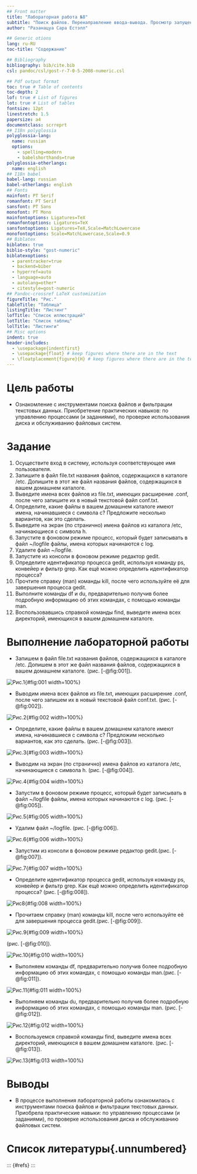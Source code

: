 ```yaml
---
## Front matter
title: "Лабораторная работа №8"
subtitle: "Поиск файлов. Перенаправление ввода-вывода. Просмотр запущенных процессов"
author: "Разанацуа Сара Естэлл"

## Generic otions
lang: ru-RU
toc-title: "Содержание"

## Bibliography
bibliography: bib/cite.bib
csl: pandoc/csl/gost-r-7-0-5-2008-numeric.csl

## Pdf output format
toc: true # Table of contents
toc-depth: 2
lof: true # List of figures
lot: true # List of tables
fontsize: 12pt
linestretch: 1.5
papersize: a4
documentclass: scrreprt
## I18n polyglossia
polyglossia-lang:
  name: russian
  options:
	- spelling=modern
	- babelshorthands=true
polyglossia-otherlangs:
  name: english
## I18n babel
babel-lang: russian
babel-otherlangs: english
## Fonts
mainfont: PT Serif
romanfont: PT Serif
sansfont: PT Sans
monofont: PT Mono
mainfontoptions: Ligatures=TeX
romanfontoptions: Ligatures=TeX
sansfontoptions: Ligatures=TeX,Scale=MatchLowercase
monofontoptions: Scale=MatchLowercase,Scale=0.9
## Biblatex
biblatex: true
biblio-style: "gost-numeric"
biblatexoptions:
  - parentracker=true
  - backend=biber
  - hyperref=auto
  - language=auto
  - autolang=other*
  - citestyle=gost-numeric
## Pandoc-crossref LaTeX customization
figureTitle: "Рис."
tableTitle: "Таблица"
listingTitle: "Листинг"
lofTitle: "Список иллюстраций"
lotTitle: "Список таблиц"
lolTitle: "Листинги"
## Misc options
indent: true
header-includes:
  - \usepackage{indentfirst}
  - \usepackage{float} # keep figures where there are in the text
  - \floatplacement{figure}{H} # keep figures where there are in the text
---
```


# Цель работы

- Ознакомление с инструментами поиска файлов и фильтрации текстовых данных. Приобретение практических навыков: по управлению процессами (и заданиями), по проверке использования диска и обслуживанию файловых систем.

# Задание

1. Осуществите вход в систему, используя соответствующее имя пользователя.
2. Запишите в файл file.txt названия файлов, содержащихся в каталоге /etc. Допишите в этот же файл названия файлов, содержащихся в вашем домашнем каталоге.
3. Выведите имена всех файлов из file.txt, имеющих расширение .conf, после чего запишите их в новый текстовой файл conf.txt.
4. Определите, какие файлы в вашем домашнем каталоге имеют имена, начинавшиеся с символа c? Предложите несколько вариантов, как это сделать.
5. Выведите на экран (по странично) имена файлов из каталога /etc, начинающиеся с символа h.
6. Запустите в фоновом режиме процесс, который будет записывать в файл ~/logfile файлы, имена которых начинаются с log.
7. Удалите файл ~/logfile.
8. Запустите из консоли в фоновом режиме редактор gedit.
9. Определите идентификатор процесса gedit, используя команду ps, конвейер и фильтр grep. Как ещё можно определить идентификатор процесса?
10. Прочтите справку (man) команды kill, после чего используйте её для завершения процесса gedit.
11. Выполните команды df и du, предварительно получив более подробную информацию об этих командах, с помощью команды man.
12. Воспользовавшись справкой команды find, выведите имена всех директорий, имеющихся в вашем домашнем каталоге.

# Выполнение лабораторной работы

- Запишем в файл file.txt названия файлов, содержащихся в каталоге /etc. Допишем  в этот же файл названия файлов, содержащихся в вашем домашнем каталоге. (рис. [-@fig:001]).

![Рис.1](image/1.jpg){#fig:001 width=100%}

- Выводим имена всех файлов из file.txt, имеющих расширение .conf, после чего запишем их в новый текстовой файл conf.txt. (рис. [-@fig:002]).

![Рис.2](image/2.jpg){#fig:002 width=100%}

- Определите, какие файлы в вашем домашнем каталоге имеют имена, начинавшиеся с символа c? Предложим несколько вариантов, как это сделать. (рис. [-@fig:003]).

![Рис.3](image/3.jpg){#fig:003 width=100%}

- Выводим на экран (по странично) имена файлов из каталога /etc, начинающиеся с символа h. (рис. [-@fig:004]).

![Рис.4](image/4.jpg){#fig:004 width=100%}

- Запустим в фоновом режиме процесс, который будет записывать в файл ~/logfile файлы, имена которых начинаются с log. (рис. [-@fig:005]).

![Рис.5](image/5.jpg){#fig:005 width=100%}

- Удалим файл ~/logfile. (рис. [-@fig:006]).

![Рис.6](image/6.jpg){#fig:006 width=100%}

- Запустим из консоли в фоновом режиме редактор gedit.(рис. [-@fig:007]).

![Рис.7](image/7.jpg){#fig:007 width=100%}

- Определите идентификатор процесса gedit, используя команду ps, конвейер и фильтр grep. Как ещё можно определить идентификатор процесса? (рис. [-@fig:008]).

![Рис8](image/8.jpg){#fig:008 width=100%}

- Прочитаем справку (man) команды kill, после чего используйте её для завершения процесса gedit.(рис. [-@fig:009]).

![Рис.9](image/9.jpg){#fig:009 width=100%}

(рис. [-@fig:010]).

![Рис.10](image/10.jpg){#fig:010 width=100%}

- Выполняем команды df, предварительно получив более подробную информацию об этих командах, с помощью команды man.(рис. [-@fig:011]).

![Рис.11](image/11.jpg){#fig:011 width=100%}

- Выполняем команды du, предварительно получив более подробную информацию об этих командах, с помощью команды man. (рис. [-@fig:012]).

![Рис.12](image/12.jpg){#fig:012 width=100%}

- Воспользуемся справкой команды find, выведите имена всех директорий, имеющихся в вашем домашнем каталоге. (рис. [-@fig:013]).

![Рис.13](image/13.jpg){#fig:013 width=100%}

# Выводы

- В процессе выполнения лабораторной работы ознакомилась с инструментами поиска файлов и фильтрации текстовых данных. Приобрела практические навыки: по управлению процессами (и заданиями), по проверке использования диска и обслуживанию файловых систем.

# Список литературы{.unnumbered}

::: {#refs}
:::
